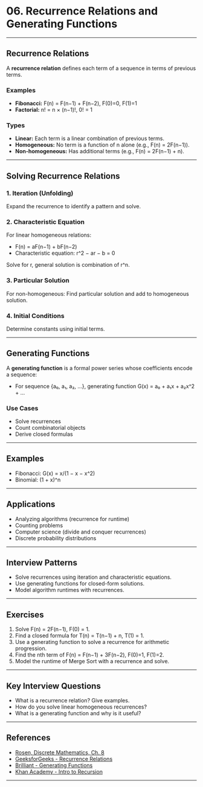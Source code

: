 # 06. Recurrence Relations and Generating Functions

---

## Recurrence Relations

A **recurrence relation** defines each term of a sequence in terms of previous terms.

### Examples

- **Fibonacci:** F(n) = F(n−1) + F(n−2), F(0)=0, F(1)=1
- **Factorial:** n! = n × (n−1)!, 0! = 1

### Types

- **Linear:** Each term is a linear combination of previous terms.
- **Homogeneous:** No term is a function of n alone (e.g., F(n) = 2F(n−1)).
- **Non-homogeneous:** Has additional terms (e.g., F(n) = 2F(n−1) + n).

---

## Solving Recurrence Relations

### 1. Iteration (Unfolding)

Expand the recurrence to identify a pattern and solve.

### 2. Characteristic Equation

For linear homogeneous relations:
- F(n) = aF(n−1) + bF(n−2)
- Characteristic equation: r^2 − ar − b = 0

Solve for r, general solution is combination of r^n.

### 3. Particular Solution

For non-homogeneous: Find particular solution and add to homogeneous solution.

### 4. Initial Conditions

Determine constants using initial terms.

---

## Generating Functions

A **generating function** is a formal power series whose coefficients encode a sequence:

- For sequence {a₀, a₁, a₂, ...}, generating function G(x) = a₀ + a₁x + a₂x^2 + ...

### Use Cases

- Solve recurrences
- Count combinatorial objects
- Derive closed formulas

---

## Examples

- Fibonacci: G(x) = x/(1 − x − x^2)
- Binomial: (1 + x)^n

---

## Applications

- Analyzing algorithms (recurrence for runtime)
- Counting problems
- Computer science (divide and conquer recurrences)
- Discrete probability distributions

---

## Interview Patterns

- Solve recurrences using iteration and characteristic equations.
- Use generating functions for closed-form solutions.
- Model algorithm runtimes with recurrences.

---

## Exercises

1. Solve F(n) = 2F(n−1), F(0) = 1.
2. Find a closed formula for T(n) = T(n−1) + n, T(1) = 1.
3. Use a generating function to solve a recurrence for arithmetic progression.
4. Find the nth term of F(n) = F(n−1) + 3F(n−2), F(0)=1, F(1)=2.
5. Model the runtime of Merge Sort with a recurrence and solve.

---

## Key Interview Questions

- What is a recurrence relation? Give examples.
- How do you solve linear homogeneous recurrences?
- What is a generating function and why is it useful?

---

## References

- [Rosen, Discrete Mathematics, Ch. 8](https://www.mheducation.com/highered/product/discrete-mathematics-its-applications-rosen/M9780073383095.html)
- [GeeksforGeeks - Recurrence Relations](https://www.geeksforgeeks.org/recurrence-relation/)
- [Brilliant - Generating Functions](https://brilliant.org/wiki/generating-functions/)
- [Khan Academy - Intro to Recursion](https://www.khanacademy.org/computing/computer-science/algorithms/recursive-algorithms/a/recursion)

---
